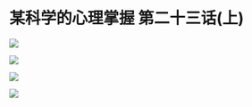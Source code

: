 # 某科学的心理掌握 第二十三话(上)

![](https://cnindex.github.io/Mental-Out/images/23/1.jpg)

![](https://cnindex.github.io/Mental-Out/images/23/2.jpg)

![](https://cnindex.github.io/Mental-Out/images/23/3.jpg)

![](https://cnindex.github.io/Mental-Out/images/23/4.jpg)
